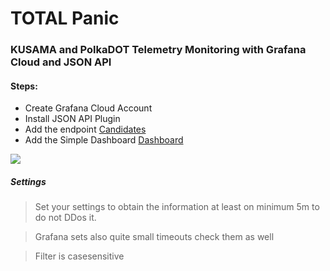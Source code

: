 # TOTAL Panic #

### KUSAMA and PolkaDOT Telemetry Monitoring with Grafana Cloud and JSON API ###

#### Steps: ####
* Create Grafana Cloud Account
* Install JSON API Plugin
* Add the endpoint [Candidates](https://kusama.w3f.community/candidates)
* Add the Simple Dashboard [Dashboard](https://grafana.com/grafana/dashboards/14921)

![](https://grafana.com/api/dashboards/14921/images/10946/image)

##### Settings #####
> Set your settings to obtain the information at least on minimum 5m to do not DDos it.

> Grafana sets also quite small timeouts check them as well 

> Filter is casesensitive 

